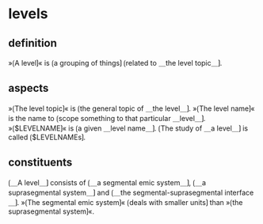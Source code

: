 # levels

## definition

»⟮A level⟯« is ⟮a grouping of things⟯ ⟮related to ＿the level topic＿⟯.

## aspects

»⟮The level topic⟯« is ⟮the general topic of ＿the level＿⟯.
»⟮The level name⟯« is the name to ⟮scope something to that particular ＿level＿⟯.
»⟮\$LEVELNAME⟯« is ⟮a given ＿level name＿⟯.
⟮The study of ＿a level＿⟯ is called ⟮\$LEVELNAMEs⟯.

## constituents

⟮＿A level＿⟯ consists of ⟮＿a segmental emic system＿⟯, ⟮＿a suprasegmental system＿⟯ and ⟮＿the segmental-suprasegmental interface＿⟯.
»⟮The segmental emic system⟯« ⟮deals with smaller units⟯ than »⟮the suprasegmental system⟯«.